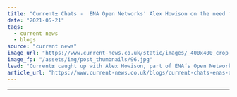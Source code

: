 ```yaml
---
title: "Current± Chats -  ENA Open Networks' Alex Howison on the need for a common agreement for flexibility services"
date: "2021-05-21"
tags: 
  - current news
  - blogs
source: "current news"
image_url: "https://www.current-news.co.uk/static/images/_400x400_crop_center-center/GettyImages-492069754.jpg"
image_fp: "/assets/img/post_thumbnails/96.jpg"
lead: "Current± caught up with Alex Howison, part of ENA’s Open Networks flexibility services product team and flexible solutions manager at Scottish and Southern Electricity Networks about the challenges of bringing in a common agreement, the framework approach and the need for greater flexibility to enable decarbonisation."
article_url: "https://www.current-news.co.uk/blogs/current-chats-enas-alex-howison-on-the-need-for-a-common-agreement-for-flexibility-services?utm_source=rss-feeds&utm_medium=rss&utm_campaign=rss"
---
```


---
